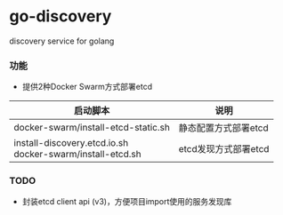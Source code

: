 # go-discovery
discovery service for golang


### 功能

  - 提供2种Docker Swarm方式部署etcd

启动脚本                                                     | 说明
-------------------------------------------------------------|-----
docker-swarm/install-etcd-static.sh                          | 静态配置方式部署etcd
install-discovery.etcd.io.sh<br>docker-swarm/install-etcd.sh | etcd发现方式部署etcd

### TODO

  - 封装etcd client api (v3)，方便项目import使用的服务发现库
